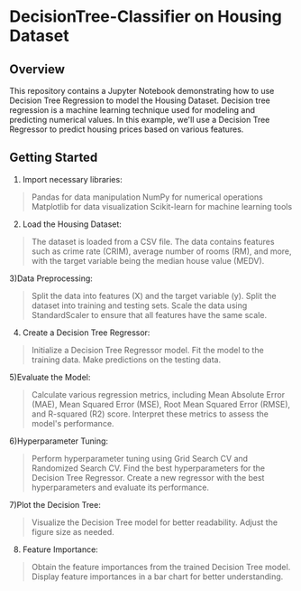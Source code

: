 # DecisionTree-Classifier on Housing Dataset

## Overview
This repository contains a Jupyter Notebook demonstrating how to use Decision Tree Regression to model the Housing Dataset. Decision tree regression is a machine learning technique used for modeling and predicting numerical values. In this example, we'll use a Decision Tree Regressor to predict housing prices based on various features.

## Getting Started
1) Import necessary libraries:
> Pandas for data manipulation
> NumPy for numerical operations
> Matplotlib for data visualization
> Scikit-learn for machine learning tools

2) Load the Housing Dataset:
> The dataset is loaded from a CSV file.
> The data contains features such as crime rate (CRIM), average number of rooms (RM), and more, with the target variable being the median house value (MEDV).

3)Data Preprocessing:
> Split the data into features (X) and the target variable (y).
> Split the dataset into training and testing sets.
> Scale the data using StandardScaler to ensure that all features have the same scale.

4) Create a Decision Tree Regressor:
> Initialize a Decision Tree Regressor model.
> Fit the model to the training data.
> Make predictions on the testing data.

5)Evaluate the Model:
> Calculate various regression metrics, including Mean Absolute Error (MAE), Mean Squared Error (MSE), Root Mean Squared Error (RMSE), and R-squared (R2) score.
> Interpret these metrics to assess the model's performance.

6)Hyperparameter Tuning:
> Perform hyperparameter tuning using Grid Search CV and Randomized Search CV.
> Find the best hyperparameters for the Decision Tree Regressor.
> Create a new regressor with the best hyperparameters and evaluate its performance.

7)Plot the Decision Tree:
> Visualize the Decision Tree model for better readability.
> Adjust the figure size as needed.

8) Feature Importance:
> Obtain the feature importances from the trained Decision Tree model.
> Display feature importances in a bar chart for better understanding.
